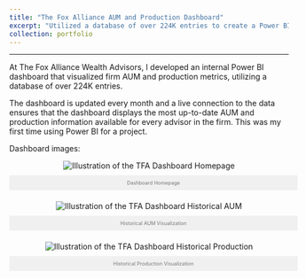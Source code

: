 ```yaml
---
title: "The Fox Alliance AUM and Production Dashboard"
excerpt: "Utilized a database of over 224K entries to create a Power BI dashboard that visualized firm KPIs"
collection: portfolio
---
```

------
At The Fox Alliance Wealth Advisors, I developed an internal Power BI dashboard that visualized firm AUM and production metrics, utilizing a database of over 224K entries.

The dashboard is updated every month and a live connection to the data ensures that the dashboard displays the most up-to-date AUM and production information available for every advisor in the firm. This was my first time using Power BI for a project.

Dashboard images:

<style>
    .image-container {
        text-align: center;
        position: relative;
        margin-bottom: 20px;
    }

    .image-container img {
        max-width: 100%;
        height: auto;
    }

    .caption {
        width: 100%;
        background-color: #f0f0f0;
        padding: 8px;
        text-align: center;
        font-size: 9px; /* Set font size to 14px */
        color: #777777; /* Set text color to dark grey */
    }
</style>

<div class="image-container">
    <img src="https://chamberlainlondon.github.io/images/TFA Dashboard 1.png" alt="Illustration of the TFA Dashboard Homepage">
    <p class="caption">Dashboard Homepage</p>
</div>

<div class="image-container">
    <img src="https://chamberlainlondon.github.io/images/TFA Dashboard 2.png" alt="Illustration of the TFA Dashboard Historical AUM">
    <p class="caption">Historical AUM Visualization</p>
</div>

<div class="image-container">
    <img src="https://chamberlainlondon.github.io/images/TFA Dashboard 3.png" alt="Illustration of the TFA Dashboard Historical Production">
    <p class="caption">Historical Production Visualization</p>
</div>





